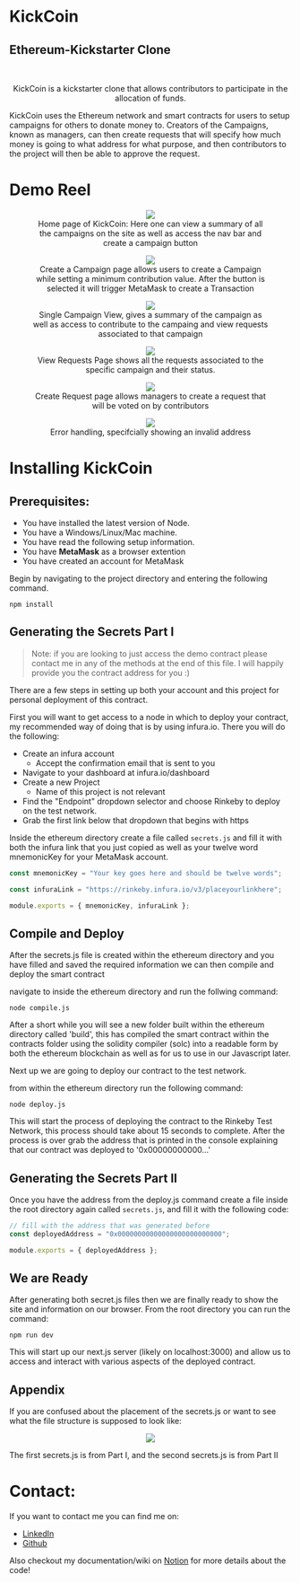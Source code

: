 # KickCoin

## Ethereum-Kickstarter Clone

<br />

  <p align="center">
  KickCoin is a kickstarter clone that allows contributors to participate in the allocation of funds.

KickCoin uses the Ethereum network and smart contracts for users to setup campaigns for others to donate money to. Creators of the Campaigns, known as managers, can then create requests that will specify how much money is going to what address for what purpose, and then contributors to the project will then be able to approve the request.

# Demo Reel

<div align="center">
<figure>
<img src="./demo_reel/home_screen.png">
<figcaption>Home page of KickCoin: Here one can view a summary of all the campaigns on the site as well as access the nav bar and create a campaign button</figcaption>
</figure>
<figure>
<img src="./demo_reel/create_campaign.png">
<figcaption>Create a Campaign page allows users to create a Campaign while setting a minimum contribution value. After the button is selected it will trigger MetaMask to create a Transaction</figcaption>
</figure>
<figure>
<img src="./demo_reel/single_campaign.png">
<figcaption>Single Campaign View, gives a summary of the campaign as well as access to contribute to the campaing and view requests associated to that campaign</figcaption>
</figure>
<figure>
<img src="./demo_reel/requests_page.png">
<figcaption>View Requests Page shows all the requests associated to the specific campaign and their status.</figcaption>
</figure>
<figure>
<img src="new_requests.png">
<figcaption>Create Request page allows managers to create a request that will be voted on by contributors</figcaption>
</figure>
<figure>
<img src="error_handling.png">
<figcaption>Error handling, specifcially showing an invalid address</figcaption>
</figure>
</div>

# Installing KickCoin

## Prerequisites:

- You have installed the latest version of Node.
- You have a Windows/Linux/Mac machine.
- You have read the following setup information.
- You have **MetaMask** as a browser extention
- You have created an account for MetaMask

Begin by navigating to the project directory and entering the following command.

```
npm install
```

## Generating the Secrets Part I

> Note: if you are looking to just access the demo contract please contact me in any of the methods at the end of this file. I will happily provide you the contract address for you :)

There are a few steps in setting up both your account and this project for personal deployment of this contract.

First you will want to get access to a node in which to deploy your contract, my recommended way of doing that is by using infura.io. There you will do the following:

- Create an infura account
  - Accept the confirmation email that is sent to you
- Navigate to your dashboard at infura.io/dashboard
- Create a new Project
  - Name of this project is not relevant
- Find the "Endpoint" dropdown selector and choose Rinkeby to deploy on the test network.
- Grab the first link below that dropdown that begins with https

Inside the ethereum directory create a file called `secrets.js` and fill it with both the infura link that you just copied as well as your twelve word mnemonicKey for your MetaMask account.

```javascript
const mnemonicKey = "Your key goes here and should be twelve words";

const infuraLink = "https://rinkeby.infura.io/v3/placeyourlinkhere";

module.exports = { mnemonicKey, infuraLink };
```

## Compile and Deploy

After the secrets.js file is created within the ethereum directory and you have filled and saved the required information we can then compile and deploy the smart contract

navigate to inside the ethereum directory and run the follwing command:

```
node compile.js
```

After a short while you will see a new folder built within the ethereum directory called 'build', this has compiled the smart contract within the contracts folder using the solidity compiler (solc) into a readable form by both the ethereum blockchain as well as for us to use in our Javascript later.

Next up we are going to deploy our contract to the test network.

from within the ethereum directory run the following command:

```
node deploy.js
```

This will start the process of deploying the contract to the Rinkeby Test Network, this process should take about 15 seconds to complete. After the process is over grab the address that is printed in the console explaining that our contract was deployed to '0x00000000000...'

## Generating the Secrets Part II

Once you have the address from the deploy.js command create a file inside the root directory again called `secrets.js`, and fill it with the following code:

```javascript
// fill with the address that was generated before
const deployedAddress = "0x00000000000000000000000000";

module.exports = { deployedAddress };
```

## We are Ready

After generating both secret.js files then we are finally ready to show the site and information on our browser. From the root directory you can run the command:

```
npm run dev
```

This will start up our next.js server (likely on localhost:3000) and allow us to access and interact with various aspects of the deployed contract.

## Appendix

If you are confused about the placement of the secrets.js or want to see what the file structure is supposed to look like:

<div align="center">
<img src="./demo_reel/folder_Structure.png">
</div>

The first secrets.js is from Part I, and the second secrets.js is from Part II

# Contact:

If you want to contact me you can find me on:

- [LinkedIn](https://www.linkedin.com/in/codyswithenbank/ "LinkedIn")
- [Github](https://github.com/cswithen "Github")

Also checkout my documentation/wiki on [Notion](https://cody-swithenbank.notion.site/KickCoin-Ethereum-Kickstarter-ce6839e6fd1a4bf0845441ca4f606b40 "Notion") for more details about the code!
